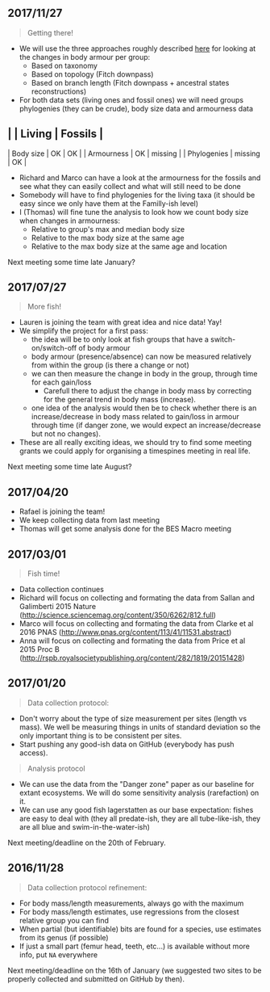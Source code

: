 ## 2017/11/27

> Getting there!
 * We will use the three approaches roughly described [here](https://cdn.rawgit.com/TGuillerme/Timespines/a149bcb5/Analysis/ArmorChange.html) for looking at the changes in body armour per group:
 	* Based on taxonomy
 	* Based on topology (Fitch downpass)
 	* Based on branch length (Fitch downpass + ancestral states reconstructions)
 * For both data sets (living ones and fossil ones) we will need groups phylogenies (they can be crude), body size data and armourness data

 
|  | Living | Fossils | 
-----
| Body size | OK | OK |
| Armourness | OK | missing |
| Phylogenies | missing | OK |


 * Richard and Marco can have a look at the armourness for the fossils and see what they can easily collect and what will still need to be done
 * Somebody will have to find phylogenies for the living taxa (it should be easy since we only have them at the Familly-ish level)
 * I (Thomas) will fine tune the analysis to look how we count body size when changes in armourness:
 	* Relative to group's max and median body size
 	* Relative to the max body size at the same age
 	* Relative to the max body size at the same age and location

Next meeting some time late January?

## 2017/07/27

> More fish!
 * Lauren is joining the team with great idea and nice data! Yay!
 * We simplify the project for a first pass:
 	* the idea will be to only look at fish groups that have a switch-on/switch-off of body armour
 	* body armour (presence/absence) can now be measured relatively from within the group (is there a change or not)
 	* we can then measure the change in body in the group, through time for each gain/loss
 		* Carefull there to adjust the change in body mass by correcting for the general trend in body mass (increase).
 	* one idea of the analysis would then be to check whether there is an increase/decrease in body mass related to gain/loss in armour through time (if danger zone, we would expect an increase/decrease but not no changes).
 * These are all really exciting ideas, we should try to find some meeting grants we could apply for organising a timespines meeting in real life.

Next meeting some time late August?

## 2017/04/20

 * Rafael is joining the team!
 * We keep collecting data from last meeting
 * Thomas will get some analysis done for the BES Macro meeting
 
## 2017/03/01

> Fish time!
 * Data collection continues
 * Richard will focus on collecting and formating the data from Sallan and Galimberti 2015 Nature (http://science.sciencemag.org/content/350/6262/812.full)
 * Marco will focus on collecting and formating the data from Clarke et al 2016 PNAS (http://www.pnas.org/content/113/41/11531.abstract)	
 * Anna will focus on collecting and formating the data from Price et al 2015 Proc B (http://rspb.royalsocietypublishing.org/content/282/1819/20151428)

## 2017/01/20

> Data collection protocol:
 * Don't worry about the type of size measurement per sites (length vs mass). We well be measuring things in units of standard deviation so the only important thing is to be consistent per sites.
 * Start pushing any good-ish data on GitHub (everybody has push access).

> Analysis protocol
 * We can use the data from the "Danger zone" paper as our baseline for extant ecosystems. We will do some sensitivity analysis (rarefaction) on it.
 * We can use any good fish lagerstatten as our base expectation: fishes are easy to deal with (they all predate-ish, they are all tube-like-ish, they are all blue and swim-in-the-water-ish)

Next meeting/deadline on the 20th of February.

## 2016/11/28

> Data collection protocol refinement:
 * For body mass/length measurements, always go with the maximum
 * For body mass/length estimates, use regressions from the closest relative group you can find
 * When partial (but identifiable) bits are found for a species, use estimates from its genus (if possible)
 * If just a small part (femur head, teeth, etc...) is available without more info, put `NA` everywhere
 
Next meeting/deadline on the 16th of January (we suggested two sites to be properly collected and submitted on GitHub by then).
 
